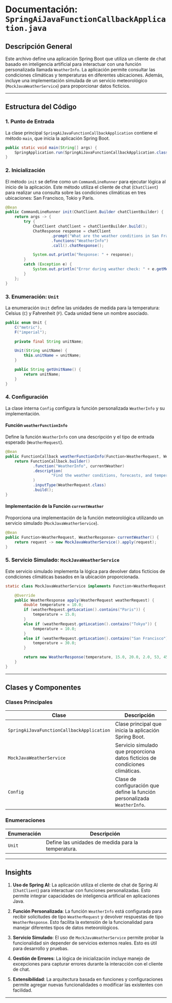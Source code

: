 # Documentación: `SpringAiJavaFunctionCallbackApplication.java`

## Descripción General
Este archivo define una aplicación Spring Boot que utiliza un cliente de chat basado en inteligencia artificial para interactuar con una función personalizada llamada `WeatherInfo`. La aplicación permite consultar las condiciones climáticas y temperaturas en diferentes ubicaciones. Además, incluye una implementación simulada de un servicio meteorológico (`MockJavaWeatherService`) para proporcionar datos ficticios.

---

## Estructura del Código

### 1. **Punto de Entrada**
La clase principal `SpringAiJavaFunctionCallbackApplication` contiene el método `main`, que inicia la aplicación Spring Boot.

```java
public static void main(String[] args) {
    SpringApplication.run(SpringAiJavaFunctionCallbackApplication.class, args);
}
```

### 2. **Inicialización**
El método `init` se define como un `CommandLineRunner` para ejecutar lógica al inicio de la aplicación. Este método utiliza el cliente de chat (`ChatClient`) para realizar una consulta sobre las condiciones climáticas en tres ubicaciones: San Francisco, Tokio y París.

```java
@Bean
public CommandLineRunner init(ChatClient.Builder chatClientBuilder) {
    return args -> {
        try {
            ChatClient chatClient = chatClientBuilder.build();
            ChatResponse response = chatClient
                    .prompt("What are the weather conditions in San Francisco, Tokyo, and Paris? Find the temperature in Celsius for each of the three locations.")
                    .functions("WeatherInfo")
                    .call().chatResponse();

            System.out.println("Response: " + response);
        }
        catch (Exception e) {
            System.out.println("Error during weather check: " + e.getMessage());
        }
    };
}
```

### 3. **Enumeración: `Unit`**
La enumeración `Unit` define las unidades de medida para la temperatura: Celsius (`C`) y Fahrenheit (`F`). Cada unidad tiene un nombre asociado.

```java
public enum Unit {
    C("metric"),
    F("imperial");

    private final String unitName;

    Unit(String unitName) {
        this.unitName = unitName;
    }

    public String getUnitName() {
        return unitName;
    }
}
```

### 4. **Configuración**
La clase interna `Config` configura la función personalizada `WeatherInfo` y su implementación. 

#### Función `weatherFunctionInfo`
Define la función `WeatherInfo` con una descripción y el tipo de entrada esperado (`WeatherRequest`).

```java
@Bean
public FunctionCallback weatherFunctionInfo(Function<WeatherRequest, WeatherResponse> currentWeather) {
    return FunctionCallback.builder()
            .function("WeatherInfo", currentWeather)
            .description(
                    "Find the weather conditions, forecasts, and temperatures for a location, like a city or state."
            )
            .inputType(WeatherRequest.class)
            .build();
}
```

#### Implementación de la Función `currentWeather`
Proporciona una implementación de la función meteorológica utilizando un servicio simulado (`MockJavaWeatherService`).

```java
@Bean
public Function<WeatherRequest, WeatherResponse> currentWeather() {
    return request -> new MockJavaWeatherService().apply(request);
}
```

### 5. **Servicio Simulado: `MockJavaWeatherService`**
Este servicio simulado implementa la lógica para devolver datos ficticios de condiciones climáticas basados en la ubicación proporcionada.

```java
static class MockJavaWeatherService implements Function<WeatherRequest, WeatherResponse> {

    @Override
    public WeatherResponse apply(WeatherRequest weatherRequest) {
        double temperature = 10.0;
        if (weatherRequest.getLocation().contains("Paris")) {
            temperature = 15.0;
        }
        else if (weatherRequest.getLocation().contains("Tokyo")) {
            temperature = 10.0;
        }
        else if (weatherRequest.getLocation().contains("San Francisco")) {
            temperature = 30.0;
        }

        return new WeatherResponse(temperature, 15.0, 20.0, 2.0, 53, 45, Unit.C);
    }
}
```

---

## Clases y Componentes

### **Clases Principales**
| Clase                              | Descripción                                                                 |
|------------------------------------|-----------------------------------------------------------------------------|
| `SpringAiJavaFunctionCallbackApplication` | Clase principal que inicia la aplicación Spring Boot.                       |
| `MockJavaWeatherService`           | Servicio simulado que proporciona datos ficticios de condiciones climáticas. |
| `Config`                           | Clase de configuración que define la función personalizada `WeatherInfo`.    |

### **Enumeraciones**
| Enumeración | Descripción                          |
|-------------|--------------------------------------|
| `Unit`      | Define las unidades de medida para la temperatura. |

---

## Insights

1. **Uso de Spring AI**: La aplicación utiliza el cliente de chat de Spring AI (`ChatClient`) para interactuar con funciones personalizadas. Esto permite integrar capacidades de inteligencia artificial en aplicaciones Java.

2. **Función Personalizada**: La función `WeatherInfo` está configurada para recibir solicitudes de tipo `WeatherRequest` y devolver respuestas de tipo `WeatherResponse`. Esto facilita la extensión de la funcionalidad para manejar diferentes tipos de datos meteorológicos.

3. **Servicio Simulado**: El uso de `MockJavaWeatherService` permite probar la funcionalidad sin depender de servicios externos reales. Esto es útil para desarrollo y pruebas.

4. **Gestión de Errores**: La lógica de inicialización incluye manejo de excepciones para capturar errores durante la interacción con el cliente de chat.

5. **Extensibilidad**: La arquitectura basada en funciones y configuraciones permite agregar nuevas funcionalidades o modificar las existentes con facilidad.

---
